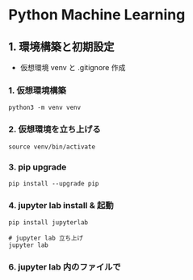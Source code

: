# Python Machine Learning

## 1. 環境構築と初期設定
- 仮想環境 venv と .gitignore 作成
### 1. 仮想環境構築
    python3 -m venv venv
### 2. 仮想環境を立ち上げる
    source venv/bin/activate
### 3. pip upgrade
    pip install --upgrade pip
### 4. jupyter lab install & 起動
    pip install jupyterlab

    # jupyter lab 立ち上げ
    jupyter lab
### 6. jupyter lab 内のファイルで

